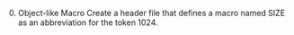 0. Object-like Macro
Create a header file that defines a macro named SIZE as an abbreviation for the token 1024.